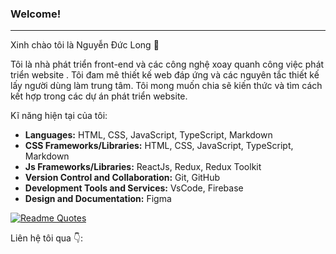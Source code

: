 ### Welcome!
---

Xinh chào tôi là Nguyễn Đức Long 👋

Tôi là nhà phát triển front-end và các công nghệ xoay quanh công việc phát triển website . Tôi đam mê thiết kế web đáp ứng và các nguyên tắc thiết kế lấy người dùng làm trung tâm. Tôi mong muốn chia sẽ kiến thức và tìm cách kết hợp trong các dự án phát triển website.

Kĩ năng hiện tại của tôi:

- **Languages:** HTML, CSS, JavaScript, TypeScript, Markdown
- **CSS Frameworks/Libraries:** HTML, CSS, JavaScript, TypeScript, Markdown
- **Js Frameworks/Libraries:** ReactJs, Redux, Redux Toolkit
- **Version Control and Collaboration:** Git, GitHub
- **Development Tools and Services:** VsCode, Firebase
- **Design and Documentation:** Figma


[![Readme Quotes](https://quotes-github-readme.vercel.app/api?type=horizontal&theme=dark)](https://github.com/piyushsuthar/github-readme-quotes)

Liên hệ tôi qua 👇:
[![<img src="https://cdn.iconscout.com/icon/premium/png-512-thumb/facebook-2752192-2285009.png?f=webp&w=256" width="30" />](https://cdn.iconscout.com/icon/premium/png-512-thumb/facebook-2752192-2285009.png?f=webp&w=256)](https://www.facebook.com/profile.php?id=100014107590054)

<!-- Languages: HTML, CSS, JavaScript, TypeScript, SCSS, Markdown
CSS Frameworks/Libraries: Styled-components, Tailwind CSS, Ant Design, Chakra UI
Js Frameworks/Libraries: ReactJs, Next.js, Vue.js, Redux Toolkit, Zustand
Version Control and Collaboration: Git, GitHub, Jira, Slack, Notion, Trello
Development Tools and Services: VsCode, Vercel, Netlify, Firebase, Storybook, Playwright
Design and Documentation: Figma, Canva, Google Docs, Dropbox -->


